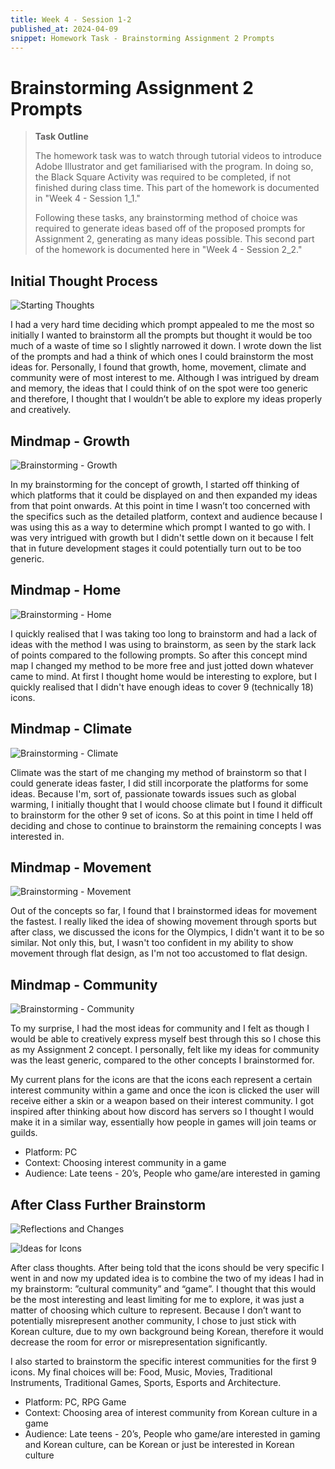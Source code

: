 ```yaml
---
title: Week 4 - Session 1-2
published_at: 2024-04-09
snippet: Homework Task - Brainstorming Assignment 2 Prompts
---
```

# Brainstorming Assignment 2 Prompts
> **Task Outline**
>
> The homework task was to watch through tutorial videos to introduce Adobe Illustrator and get familiarised with the program. In doing so, the Black Square Activity was required to be completed, if not finished during class time. This part of the homework is documented in "Week 4 - Session 1_1."
> 
> Following these tasks, any brainstorming method of choice was required to generate ideas based off of the proposed prompts for Assignment 2, generating as many ideas possible. This second part of the homework is documented here in "Week 4 - Session 2_2."

## Initial Thought Process
![Starting Thoughts](/W04/3_1mindmap.jpg)

I had a very hard time deciding which prompt appealed to me the most so initially I wanted to brainstorm all the prompts but thought it would be too much of a waste of time so I slightly narrowed it down. I wrote down the list of the prompts and had a think of which ones I could brainstorm the most ideas for. Personally, I found that growth, home, movement, climate and community were of most interest to me. Although I was intrigued by dream and memory, the ideas that I could think of on the spot were too generic and therefore, I thought that I wouldn’t be able to explore my ideas properly and creatively.

## Mindmap - Growth
![Brainstorming - Growth](/W04/3_2growth.jpg)

In my brainstorming for the concept of growth, I started off thinking of which platforms that it could be displayed on and then expanded my ideas from that point onwards. At this point in time I wasn’t too concerned with the specifics such as the detailed platform, context and audience because I was using this as a way to determine which prompt I wanted to go with. I was very intrigued with growth but I didn't settle down on it because I felt that in future development stages it could potentially turn out to be too generic.

## Mindmap - Home
![Brainstorming - Home](/W04/3_3home.jpg)

I quickly realised that I was taking too long to brainstorm and had a lack of ideas with the method I was using to brainstorm, as seen by the stark lack of points compared to the following prompts. So after this concept mind map I changed my method to be more free and just jotted down whatever came to mind. At first I thought home would be interesting to explore, but I quickly realised that I didn't have enough ideas to cover 9 (technically 18) icons. 

## Mindmap - Climate
![Brainstorming - Climate](/W04/3_4climate.jpg)

Climate was the start of me changing my method of brainstorm so that I could generate ideas faster, I did still incorporate the platforms for some ideas. Because I'm, sort of, passionate towards issues such as global warming, I initially thought that I would choose climate but I found it difficult to brainstorm for the other 9 set of icons. So at this point in time I held off deciding and chose to continue to brainstorm the remaining concepts I was interested in.

## Mindmap - Movement
![Brainstorming - Movement](/W04/3_5movement.jpg)

Out of the concepts so far, I found that I brainstormed ideas for movement the fastest. I really liked the idea of showing movement through sports but after class, we discussed the icons for the Olympics, I didn't want it to be so similar. Not only this, but, I wasn't too confident in my ability to show movement through flat design, as I'm not too accustomed to flat design.

## Mindmap - Community
![Brainstorming - Community](/W04/3_6community.jpg)

To my surprise, I had the most ideas for community and I felt as though I would be able to creatively express myself best through this so I chose this as my Assignment 2 concept. I personally, felt like my ideas for community was the least generic, compared to the other concepts I brainstormed for.

My current plans for the icons are that the icons each represent a certain interest community within a game and once the icon is clicked the user will receive either a skin or a weapon based on their interest community. I got inspired after thinking about how discord has servers so I thought I would make it in a similar way, essentially how people in games will join teams or guilds.

- Platform: PC
- Context: Choosing interest community in a game
- Audience: Late teens - 20’s, People who game/are interested in gaming

## After Class Further Brainstorm
![Reflections and Changes](/W04/3_7afterclass.jpg)

![Ideas for Icons](/W04/3_8list.jpg)

After class thoughts. After being told that the icons should be very specific I went in and now my updated idea is to combine the two of my ideas I had in my brainstorm: ”cultural community” and “game”. I thought that this would be the most interesting and least limiting for me to explore, it was just a matter of choosing which culture to represent. Because I don’t want to potentially misrepresent another community, I chose to just stick with Korean culture, due to my own background being Korean, therefore it would decrease the room for error or misrepresentation significantly.

I also started to brainstorm the specific interest communities for the first 9 icons. My final choices will be: Food, Music, Movies, Traditional Instruments, Traditional Games, Sports, Esports and Architecture.

- Platform: PC, RPG Game
- Context: Choosing area of interest community from Korean culture in a game
- Audience: Late teens - 20’s, People who game/are interested in gaming and Korean culture, can be Korean or just be interested in Korean culture